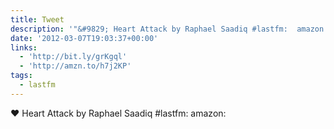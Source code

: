 ```yaml
---
title: Tweet
description: '"&#9829; Heart Attack by Raphael Saadiq #lastfm:  amazon: "'
date: '2012-03-07T19:03:37+00:00'
links:
  - 'http://bit.ly/grKgql'
  - 'http://amzn.to/h7j2KP'
tags:
  - lastfm
---
```

&#9829; Heart Attack by Raphael Saadiq #lastfm:  amazon: 
